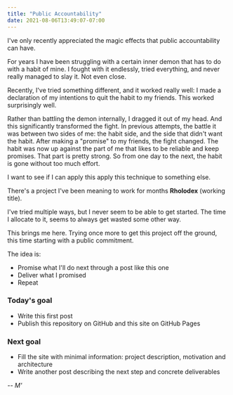 ```yaml
---
title: "Public Accountability"
date: 2021-08-06T13:49:07-07:00
---
```


I've only recently appreciated the magic effects that public accountability can have.

For years I have been struggling with a certain inner demon that has to do with a habit of mine.
I fought with it endlessly, tried everything, and never really managed to slay it. Not even close.

Recently, I've tried something different, and it worked really well: I made a declaration of my intentions to quit the habit to my friends. This worked surprisingly well.

Rather than battling the demon internally, I dragged it out of my head.
And this significantly transformed the fight.
In previous attempts, the battle it was between two sides of me: the habit side, and the side that didn't want the habit.
After making a "promise" to my friends, the fight changed.
The habit was now up against the part of me that likes to be reliable and keep promises. That part is pretty strong.
So from one day to the next, the habit is gone without too much effort.

I want to see if I can  apply this apply this technique to something else.

There's a project I've been meaning to work for months **Rholodex** (working title).

I've tried multiple ways, but I never seem to be able to get started.
The time I allocate to it, seems to always get wasted some other way.

This brings me here. Trying once more to get this project off the ground, this time starting with a public commitment.

The idea is:

 * Promise what I'll do next through a post like this one
 * Deliver what I promised
 * Repeat

### Today's goal

 - Write this first post
 - Publish this repository on GitHub and this site on GitHub Pages

### Next goal

 - Fill the site with minimal information: project description, motivation and architecture
 - Write another post describing the next step and concrete deliverables

*-- M'*
